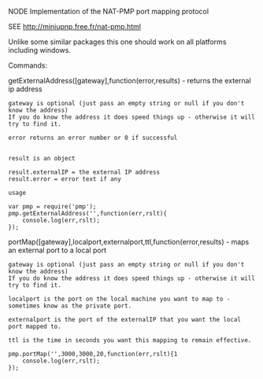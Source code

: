 NODE Implementation of the NAT-PMP port mapping protocol 

SEE http://miniupnp.free.fr/nat-pmp.html

Unlike some similar packages this one should work on all platforms including windows.

Commands:

getExternalAddress([gateway],function(error,results) - returns the external ip address

    gateway is optional (just pass an empty string or null if you don't know the address)
    If you do know the address it does speed things up - otherwise it will try to find it.

    error returns an error number or 0 if successful


    result is an object

    result.externalIP = the external IP address
    result.error = error text if any

    usage

    var pmp = require('pmp');
    pmp.getExternalAddress('',function(err,rslt){
        console.log(err,rslt);
    });

portMap([gateway],localport,externalport,ttl,function(error,results) - maps an external port to a local port

    gateway is optional (just pass an empty string or null if you don't know the address)
    If you do know the address it does speed things up - otherwise it will try to find it.

    localport is the port on the local machine you want to map to - sometimes know as the private port.

    externalport is the port of the externalIP that you want the local port mapped to.

    ttl is the time in seconds you want this mapping to remain effective.

    pmp.portMap('',3000,3000,20,function(err,rslt){1
        console.log(err,rslt);
    });